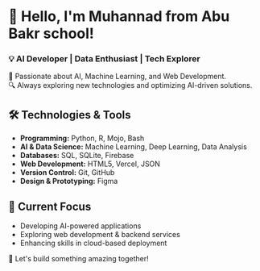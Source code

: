 


# 👋 Hello, I'm Muhannad from Abu Bakr school!

### 💡 AI Developer | Data Enthusiast | Tech Explorer  

🚀 Passionate about AI, Machine Learning, and Web Development.  
🔍 Always exploring new technologies and optimizing AI-driven solutions.

## 🛠️ Technologies & Tools  
- **Programming:** Python, R, Mojo, Bash  
- **AI & Data Science:** Machine Learning, Deep Learning, Data Analysis  
- **Databases:** SQL, SQLite, Firebase  
- **Web Development:** HTML5, Vercel, JSON  
- **Version Control:** Git, GitHub  
- **Design & Prototyping:** Figma  

## 📌 Current Focus  
- Developing AI-powered applications  
- Exploring web development & backend services  
- Enhancing skills in cloud-based deployment  



🚀 Let's build something amazing together!
```
